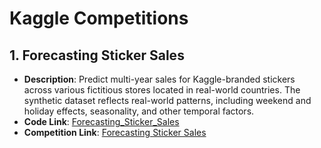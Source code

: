 # Kaggle Competitions

## 1. Forecasting Sticker Sales
- **Description**: Predict multi-year sales for Kaggle-branded stickers across various fictitious stores located in real-world countries. The synthetic dataset reflects real-world patterns, including weekend and holiday effects, seasonality, and other temporal factors.
- **Code Link**: [Forecasting_Sticker_Sales](Forecasting_Sticker_Sales)
- **Competition Link**: [Forecasting Sticker Sales](https://www.kaggle.com/competitions/playground-series-s5e1/overview)